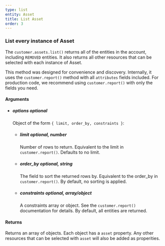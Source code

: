 ```yaml
---
type: list
entity: Asset 
title: List Asset 
order: 3
---
```


### List every instance of Asset 


The `customer.assets.list()` returns all of the entities in the account, including `REMOVED` entities. It also returns all other resources that can be selected with each instance of Asset.

This method was designed for convenience and discovery. Internally, it uses the `customer.report()` method with all `attributes` fields included. For production code, we recommend using `customer.report()` with only the fields you need.


#### Arguments

- ##### options *optional*
    Object of the form `{ limit, order_by, constraints }`:
    - ##### limit *optional, number*
        Number of rows to return. Equivalent to the limit in `customer.report()`. Defaults to no limit.
    - ##### order_by *optional, string*
        The field to sort the returned rows by. Equivalent to the order_by in `customer.report()`. By default, no sorting is applied.
    - ##### constraints *optional, array/object*
        A constraints array or object. See the `customer.report()` documentation for details. By default, all entities are returned.


#### Returns

Returns an array of objects.
Each object has a `asset` property. Any other resources that can be selected with `asset` will also be added as properities.
